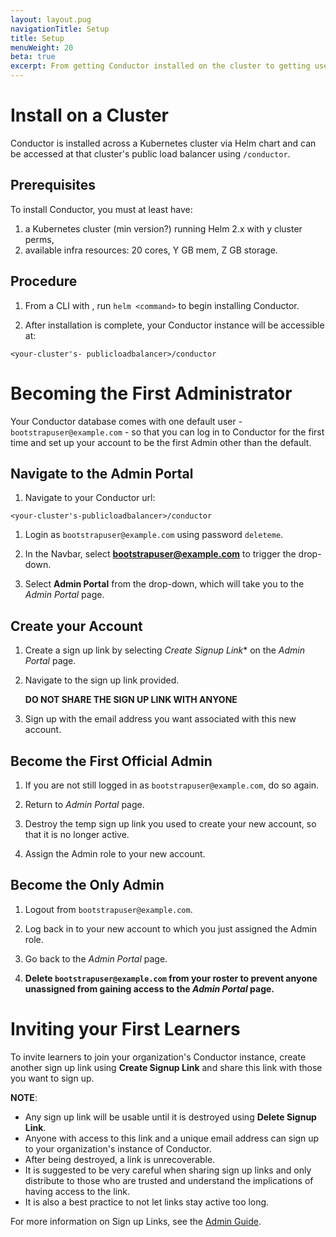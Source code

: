 ```yaml
---
layout: layout.pug
navigationTitle: Setup
title: Setup
menuWeight: 20
beta: true
excerpt: From getting Conductor installed on the cluster to getting users signed up.
---
```


# Install on a Cluster

Conductor is installed across a Kubernetes cluster via Helm chart and can be accessed at that cluster's public load balancer using `/conductor`.

## Prerequisites

To install Conductor, you must at least have:

1. a Kubernetes cluster (min version?) running Helm 2.x with y cluster perms,
1. available infra resources: 20 cores, Y GB mem, Z GB storage.

## Procedure

1. From a CLI with <sufficient cluster access>, run `helm <command>` to begin installing Conductor.

1. After installation is complete, your Conductor instance will be accessible at:

```
<your-cluster's- publicloadbalancer>/conductor
```

# Becoming the First Administrator

Your Conductor database comes with one default user - `bootstrapuser@example.com` - so that you can log in to Conductor for the first time and set up your account to be the first Admin other than the default.

## Navigate to the Admin Portal

1. Navigate to your Conductor url:

```
<your-cluster's-publicloadbalancer>/conductor
```

1. Login as `bootstrapuser@example.com` using password `deleteme`.

1. In the Navbar, select **bootstrapuser@example.com** to trigger the drop-down.

1. Select **Admin Portal** from the drop-down, which will take you to the *Admin Portal* page.

## Create your Account

1. Create a sign up link by selecting  *Create Signup Link** on the *Admin Portal* page.

1. Navigate to the sign up link provided.

    **DO NOT SHARE THE SIGN UP LINK WITH ANYONE**

1. Sign up with the email address you want associated with this new account.

## Become the First Official Admin

1. If you are not still logged in as `bootstrapuser@example.com`, do so again.

1. Return to *Admin Portal* page.

1. Destroy the temp sign up link you used to create your new account, so that it is no longer active.

1. Assign the Admin role to your new account.

## Become the Only Admin

1. Logout from `bootstrapuser@example.com`.

1. Log back in to your new account to which you just assigned the Admin role.

1. Go back to the *Admin Portal* page.

1. **Delete `bootstrapuser@example.com` from your roster to prevent anyone unassigned from gaining access to the *Admin Portal* page.**

# Inviting your First Learners

To invite learners to join your organization's Conductor instance, create another sign up link using **Create Signup Link** and share this link with those you want to sign up.

**NOTE**:
- Any sign up link will be usable until it is destroyed using  **Delete Signup Link**.
- Anyone with access to this link and a unique email address can sign up to your organization's instance of Conductor.
- After being destroyed, a link is unrecoverable.
- It is suggested to be very careful when sharing sign up links and only distribute to those who are trusted and understand  the implications of having access to the link.
- It is also a best practice to not let links stay active too long.

For more information on Sign up Links, see the [Admin Guide](). 